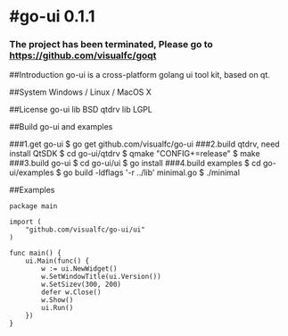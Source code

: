 #go-ui 0.1.1
=====

### The project has been terminated, Please go to https://github.com/visualfc/goqt

##Introduction
go-ui is a cross-platform golang ui tool kit, based on qt.

##System
Windows / Linux / MacOS X

##License
    go-ui lib BSD
    qtdrv lib LGPL

##Build go-ui and examples

###1.get go-ui
    $ go get github.com/visualfc/go-ui
###2.build qtdrv, need install QtSDK
    $ cd go-ui/qtdrv
    $ qmake "CONFIG+=release"
    $ make
###3.build go-ui
    $ cd go-ui/ui
    $ go install
###4.build examples
    $ cd go-ui/examples
    $ go build -ldflags '-r ../lib' minimal.go
    $ ./minimal

##Examples

    package main

    import (
	    "github.com/visualfc/go-ui/ui"
    )
    
    func main() {
	    ui.Main(func() {
		    w := ui.NewWidget()
		    w.SetWindowTitle(ui.Version())
		    w.SetSizev(300, 200)
		    defer w.Close()
		    w.Show()
		    ui.Run()
	    })
    }


